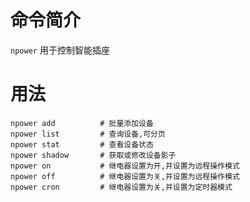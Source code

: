 命令简介
======= 

`npower` 用于控制智能插座
    

用法
=======

```
npower add          # 批量添加设备
npower list         # 查询设备,可分页
npower stat         # 查看设备状态
npower shadow       # 获取或修改设备影子
npower on           # 继电器设置为开,并设置为远程操作模式
npower off          # 继电器设置为关,并设置为远程操作模式
npower cron         # 继电器设置为关,并设置为定时器模式
```

